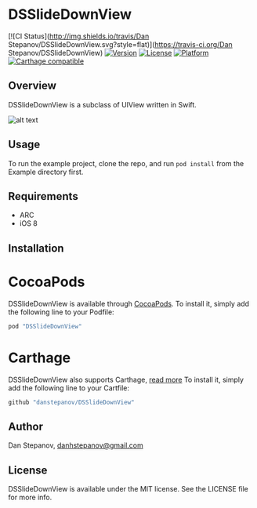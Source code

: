 # DSSlideDownView

[![CI Status](http://img.shields.io/travis/Dan Stepanov/DSSlideDownView.svg?style=flat)](https://travis-ci.org/Dan Stepanov/DSSlideDownView)
[![Version](https://img.shields.io/cocoapods/v/DSSlideDownView.svg?style=flat)](http://cocoapods.org/pods/DSSlideDownView)
[![License](https://img.shields.io/cocoapods/l/DSSlideDownView.svg?style=flat)](http://cocoapods.org/pods/DSSlideDownView)
[![Platform](https://img.shields.io/cocoapods/p/DSSlideDownView.svg?style=flat)](http://cocoapods.org/pods/DSSlideDownView)
[![Carthage compatible](https://img.shields.io/badge/Carthage-compatible-4BC51D.svg?style=flat)](https://github.com/Carthage/Carthage)

## Overview
DSSlideDownView is a subclass of UIView written in Swift.

![alt text](http://i.imgur.com/PVKUPCe.gif "Demo")

## Usage

To run the example project, clone the repo, and run `pod install` from the Example directory first.

## Requirements

* ARC
* iOS 8

## Installation

# CocoaPods

DSSlideDownView is available through [CocoaPods](http://cocoapods.org). To install
it, simply add the following line to your Podfile:

```ruby
pod "DSSlideDownView"
```

# Carthage

DSSlideDownView also supports Carthage, [read more](http://github.com/carthage/carthage) To install it, simply add the following line to your Cartfile:

```ruby
github "danstepanov/DSSlideDownView"
```

## Author

Dan Stepanov, danhstepanov@gmail.com

## License

DSSlideDownView is available under the MIT license. See the LICENSE file for more info.
